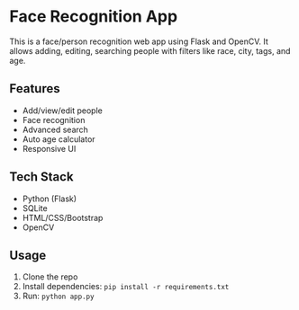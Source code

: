 # Face Recognition App

This is a face/person recognition web app using Flask and OpenCV. It allows adding, editing, searching people with filters like race, city, tags, and age.

## Features
- Add/view/edit people
- Face recognition
- Advanced search
- Auto age calculator
- Responsive UI

## Tech Stack
- Python (Flask)
- SQLite
- HTML/CSS/Bootstrap
- OpenCV

## Usage
1. Clone the repo
2. Install dependencies: `pip install -r requirements.txt`
3. Run: `python app.py`
